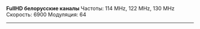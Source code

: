 **FullHD белорусские каналы**
Частоты: 114 MHz, 122 MHz, 130 MHz
Скорость: 6900
Модуляция: 64

___


